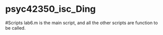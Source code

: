 # psyc42350_isc_Ding

#Scripts
lab6.m is the main script, and all the other scripts are function to be called.
